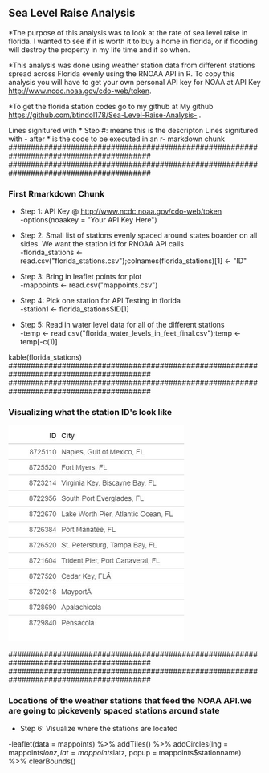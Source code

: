 
## Sea Level Raise Analysis

*The purpose of this analysis was to look at the rate of sea level raise in florida. 
I wanted to see if it is worth it to buy a home in florida, or if flooding will destroy the property in my life time and if so when. 

*This analysis was done using weather station data from different stations spread across Florida evenly using the RNOAA API in R. 
To copy this analysis you will have to get your own personal API key for NOAA at API Key http://www.ncdc.noaa.gov/cdo-web/token. 

*To get the florida station codes go to my github at My github https://github.com/btindol178/Sea-Level-Raise-Analysis- .

Lines signitured with * Step #: means this is the descripton 
Lines signitured with - after * is the code to be executed in an r- markdown chunk
########################################################################################
########################################################################################
<h3> First Rmarkdown Chunk </h3>

* Step 1: API Key @  http://www.ncdc.noaa.gov/cdo-web/token <br>
-options(noaakey = "Your API Key Here") <br> 

* Step 2: Small list of stations evenly spaced around states boarder on all sides. We want the station id for RNOAA API calls  <br>
-florida_stations <- read.csv("florida_stations.csv");colnames(florida_stations)[1] <- "ID" <br>

* Step 3: Bring in leaflet points for plot <br>
-mappoints <- read.csv("mappoints.csv") <br>

* Step 4: Pick one station for API Testing in florida <br>
-station1 <- florida_stations$ID[1] <br>

* Step 5: Read in water level data for all of the different stations <br>
-temp <- read.csv("florida_water_levels_in_feet_final.csv");temp <- temp[-c(1)] <br>

kable(florida_stations) <br> 
########################################################################################
########################################################################################
<h3> Visualizing what the station ID's look like  </h3>

![Caption for the picture2.](https://raw.githubusercontent.com/btindol178/Sea-Level-Raise-Analysis-/main/station_ids.JPG)

########################################################################################
########################################################################################
<h3> Locations of the weather stations that feed the NOAA API.we are going to pickevenly spaced stations around state </h3>

* Step 6: Visualize where the stations are located <br>

-leaflet(data = mappoints) %>%
  addTiles() %>%
  addCircles(lng = mappoints$lonz,
             lat = mappoints$latz,
             popup = mappoints$stationname) %>%
  clearBounds()

